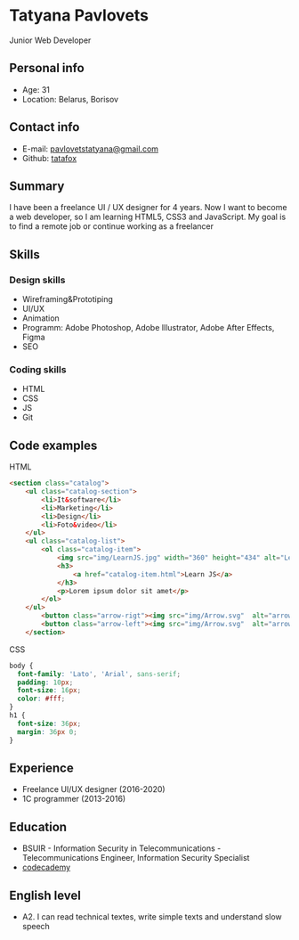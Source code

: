 # Tatyana Pavlovets

Junior Web Developer

## Personal info
* Age: 31
* Location: Belarus, Borisov


## Contact info
* E-mail: [pavlovetstatyana@gmail.com](pavlovetstatyana@gmail.com)
* Github: [tatafox](https://github.com/tatafox)


## Summary
I have been a freelance UI / UX designer for 4 years.
Now I want to become a web developer, so I am learning HTML5, CSS3 and JavaScript.
My goal is to find a remote job or continue working as a freelancer

## Skills
### Design skills
* Wireframing&Prototiping
* UI/UX
* Animation
* Programm: Adobe Photoshop, Adobe Illustrator, Adobe After Effects, Figma
* SEO


### Coding skills
* HTML
* CSS
* JS
* Git


## Code examples

HTML
``` html
<section class="catalog">
	<ul class="catalog-section">
		<li>It&software</li>
		<li>Marketing</li>
		<li>Design</li>
		<li>Foto&video</li>
	</ul>
	<ul class="catalog-list">
		<ol class="catalog-item">
			<img src="img/LearnJS.jpg" width="360" height="434" alt="Learn JS">
			<h3>
				<a href="catalog-item.html">Learn JS</a>
			</h3>
			<p>Lorem ipsum dolor sit amet</p>
		</ol>
	</ul>
		<button class="arrow-rigt"><img src="img/Arrow.svg"  alt="arrow right"></button>
		<button class="arrow-left"><img src="img/Arrow.svg"  alt="arrow left"></button>
	</section>
```

CSS
``` css
body {
  font-family: 'Lato', 'Arial', sans-serif;
  padding: 10px;
  font-size: 16px;
  color: #fff;
}
h1 {
  font-size: 36px;
  margin: 36px 0;
}
```


## Experience
* Freelance UI/UX designer (2016-2020)
* 1C programmer (2013-2016)


## Education
* BSUIR - Information Security in Telecommunications - Telecommunications Engineer, Information Security Specialist
* [codecademy](https://www.codecademy.com/profiles/TataFox)


## English level
* А2. I can read technical textes, write simple texts and understand slow speech